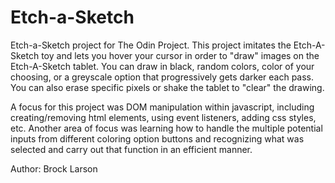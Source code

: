 # Etch-a-Sketch

Etch-a-Sketch project for The Odin Project. This project imitates the Etch-A-Sketch toy and lets you hover your cursor in order to "draw" images on the Etch-A-Sketch tablet. You can draw in black, random colors, color of your choosing, or a greyscale option that progressively gets darker each pass. You can also erase specific pixels or shake the tablet to "clear" the drawing.

A focus for this project was DOM manipulation within javascript, including creating/removing html elements, using event listeners, adding css styles, etc. Another area of focus was learning how to handle the multiple potential inputs from different coloring option buttons and recognizing what was selected and carry out that function in an efficient manner.

Author: Brock Larson

